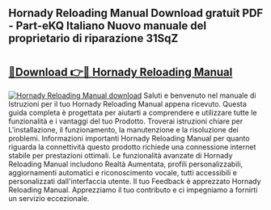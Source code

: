 ## Hornady Reloading Manual Download gratuit PDF - Part-eKQ Italiano Nuovo manuale del proprietario di riparazione 31SqZ

# <h2><a href="http://df961sb.blite.top/?on=Hornady+Reloading+Manual">🔗Download 👉🔴 Hornady Reloading Manual</a></h2>

[![Hornady Reloading Manual download](https://i.imgur.com/lujVjoI.png)](http://df961sb.blite.top/?on=Hornady+Reloading+Manual)
Saluti e benvenuto nel manuale di Istruzioni per il tuo Hornady Reloading Manual appena ricevuto. Questa guida completa è progettata per aiutarti a comprendere e utilizzare tutte le funzionalità e i vantaggi del tuo Prodotto. Troverai istruzioni chiare per L'installazione, il funzionamento, la manutenzione e la risoluzione dei problemi. Informazioni importanti Hornady Reloading Manual per quanto riguarda la connettività questo prodotto richiede una connessione internet stabile per prestazioni ottimali. Le funzionalità avanzate di Hornady Reloading Manual includono Realtà Aumentata, profili personalizzabili, aggiornamenti automatici e riconoscimento vocale, tutti accessibili e personalizzati dall'interfaccia utente. Il tuo Feedback è apprezzato Hornady Reloading Manual. Apprezziamo il tuo contributo e ci impegniamo a fornirti un servizio eccezionale.
